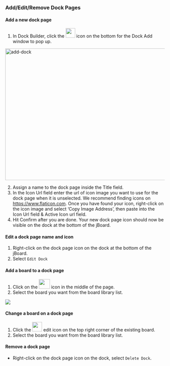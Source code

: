 ### Add/Edit/Remove Dock Pages
#### Add a new dock page
1. In Dock Builder, click the <img src="https://i.imgur.com/zSqxjF9.png" width=30 height=30> icon on the bottom for the Dock Add window to pop up. 

<img src="https://i.imgur.com/waoVikf.png" alt=add-dock width=736 height=415>

2. Assign a name to the dock page inside the Title field. 
3. In the Icon Url field enter the url of icon image you want to use for the dock page when it is unselected. We recommend finding icons on https://www.flaticon.com. Once you have found your icon, right-click on the icon image and select ‘Copy Image Address’, then paste into the Icon Url field & Active Icon url field. 
4. Hit Confirm after you are done. Your new dock page icon should now be visible on the dock at the bottom of the jBoard.

#### Edit a dock page name and icon
1. Right-click on the dock page icon on the dock at the bottom of the jBoard.
2. Select `Edit Dock`

#### Add a board to a dock page
1. Click on the <img src="https://i.imgur.com/IKBMLKZ.png" width=35 height=30> icon in the middle of the page.
2. Select the board you want from the board library list.

![](https://i.imgur.com/NOzmfEH.png)

#### Change a board on a dock page
1. Click the <img src="https://i.imgur.com/6biIEa1.png" width=31 height=30> edit icon on the top right corner of the existing board.
2. Select the board you want from the board library list.

#### Remove a dock page
* Right-click on the dock page icon on the dock, select `Delete Dock`. 
